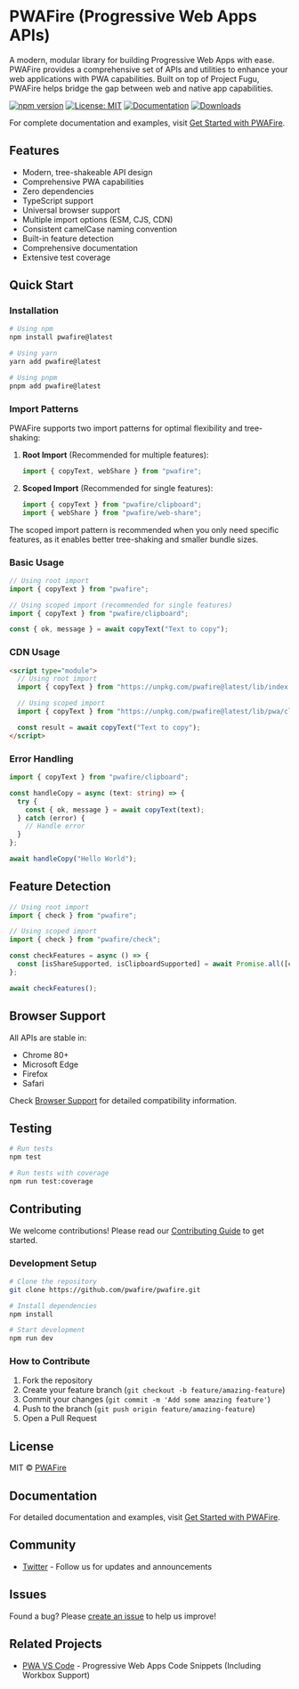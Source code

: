 # PWAFire (Progressive Web Apps APIs)

A modern, modular library for building Progressive Web Apps with ease. PWAFire provides a comprehensive set of APIs and utilities to enhance your web applications with PWA capabilities. Built on top of Project Fugu, PWAFire helps bridge the gap between web and native app capabilities.

[![npm version](https://badge.fury.io/js/pwafire.svg)](https://badge.fury.io/js/pwafire)
[![License: MIT](https://img.shields.io/badge/License-MIT-yellow.svg)](https://opensource.org/licenses/MIT)
[![Documentation](https://img.shields.io/badge/Docs-docs.pwafire.org-blue)](https://docs.pwafire.org/get-started)
[![Downloads](https://img.shields.io/npm/dm/pwafire)](https://www.npmjs.com/package/pwafire)

For complete documentation and examples, visit [Get Started with PWAFire](https://docs.pwafire.org/get-started).

## Features

- Modern, tree-shakeable API design
- Comprehensive PWA capabilities
- Zero dependencies
- TypeScript support
- Universal browser support
- Multiple import options (ESM, CJS, CDN)
- Consistent camelCase naming convention
- Built-in feature detection
- Comprehensive documentation
- Extensive test coverage

## Quick Start

### Installation

```bash
# Using npm
npm install pwafire@latest

# Using yarn
yarn add pwafire@latest

# Using pnpm
pnpm add pwafire@latest
```

### Import Patterns

PWAFire supports two import patterns for optimal flexibility and tree-shaking:

1. **Root Import** (Recommended for multiple features):

   ```ts
   import { copyText, webShare } from "pwafire";
   ```

2. **Scoped Import** (Recommended for single features):
   ```ts
   import { copyText } from "pwafire/clipboard";
   import { webShare } from "pwafire/web-share";
   ```

The scoped import pattern is recommended when you only need specific features, as it enables better tree-shaking and smaller bundle sizes.

### Basic Usage

```ts
// Using root import
import { copyText } from "pwafire";

// Using scoped import (recommended for single features)
import { copyText } from "pwafire/clipboard";

const { ok, message } = await copyText("Text to copy");
```

### CDN Usage

```html
<script type="module">
  // Using root import
  import { copyText } from "https://unpkg.com/pwafire@latest/lib/index.mjs";

  // Using scoped import
  import { copyText } from "https://unpkg.com/pwafire@latest/lib/pwa/clipboard/index.mjs";

  const result = await copyText("Text to copy");
</script>
```

### Error Handling

```ts
import { copyText } from "pwafire/clipboard";

const handleCopy = async (text: string) => {
  try {
    const { ok, message } = await copyText(text);
  } catch (error) {
    // Handle error
  }
};

await handleCopy("Hello World");
```

## Feature Detection

```ts
// Using root import
import { check } from "pwafire";

// Using scoped import
import { check } from "pwafire/check";

const checkFeatures = async () => {
  const [isShareSupported, isClipboardSupported] = await Promise.all([check.webShare(), check.clipboard()]);
};

await checkFeatures();
```

## Browser Support

All APIs are stable in:

- Chrome 80+
- Microsoft Edge
- Firefox
- Safari

Check [Browser Support](https://pwafire.org/developer/tools/browser-test/) for detailed compatibility information.

## Testing

```bash
# Run tests
npm test

# Run tests with coverage
npm run test:coverage
```

## Contributing

We welcome contributions! Please read our [Contributing Guide](CONTRIBUTING.md) to get started.

### Development Setup

```bash
# Clone the repository
git clone https://github.com/pwafire/pwafire.git

# Install dependencies
npm install

# Start development
npm run dev
```

### How to Contribute

1. Fork the repository
2. Create your feature branch (`git checkout -b feature/amazing-feature`)
3. Commit your changes (`git commit -m 'Add some amazing feature'`)
4. Push to the branch (`git push origin feature/amazing-feature`)
5. Open a Pull Request

## License

MIT © [PWAFire](https://github.com/pwafire)

## Documentation

For detailed documentation and examples, visit [Get Started with PWAFire](https://docs.pwafire.org/get-started).

## Community

- [Twitter](https://twitter.com/pwafire) - Follow us for updates and announcements

## Issues

Found a bug? Please [create an issue](https://github.com/pwafire/pwafire/issues/new) to help us improve!

## Related Projects

- [PWA VS Code](https://marketplace.visualstudio.com/items?itemName=mayeedwin.vscode-pwa) - Progressive Web Apps Code Snippets (Including Workbox Support)
